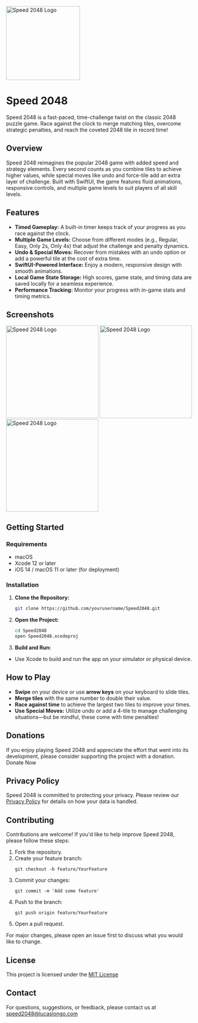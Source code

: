 <img src="https://github.com/user-attachments/assets/daa719d2-4397-47ea-bae0-210fd88898a6" alt="Speed 2048 Logo" width="200">

# Speed 2048
Speed 2048 is a fast-paced, time-challenge twist on the classic 2048 puzzle game. Race against the clock to merge matching tiles, overcome strategic penalties, and reach the coveted 2048 tile in record time!

## Overview
Speed 2048 reimagines the popular 2048 game with added speed and strategy elements. Every second counts as you combine tiles to achieve higher values, while special moves like undo and force-tile add an extra layer of challenge. Built with SwiftUI, the game features fluid animations, responsive controls, and multiple game levels to suit players of all skill levels.

## Features
- **Timed Gameplay:** A built-in timer keeps track of your progress as you race against the clock.
- **Multiple Game Levels:** Choose from different modes (e.g., Regular, Easy, Only 2s, Only 4s) that adjust the challenge and penalty dynamics.
- **Undo & Special Moves:** Recover from mistakes with an undo option or add a powerful tile at the cost of extra time.
- **SwiftUI-Powered Interface:** Enjoy a modern, responsive design with smooth animations.
- **Local Game State Storage:** High scores, game state, and timing data are saved locally for a seamless experience.
- **Performance Tracking:** Monitor your progress with in-game stats and timing metrics.

## Screenshots
<img src="https://github.com/user-attachments/assets/56e35770-5d83-4bee-9e1c-a0c5436ca77f" alt="Speed 2048 Logo" width="250">
<img src="https://github.com/user-attachments/assets/b58709af-defe-4e58-89c7-315bcadeee85" alt="Speed 2048 Logo" width="250">
<img src="https://github.com/user-attachments/assets/28892e8e-2787-4afe-b0c0-7e151333ece7" alt="Speed 2048 Logo" width="250">

## Getting Started

### Requirements

- macOS
- Xcode 12 or later
- iOS 14 / macOS 11 or later (for deployment)

### Installation

1. **Clone the Repository:**
   ```bash
   git clone https://github.com/yourusername/Speed2048.git

2. **Open the Project:**
   ```bash
   cd Speed2048
   open Speed2048.xcodeproj

3. **Build and Run:**
- Use Xcode to build and run the app on your simulator or physical device.

## How to Play
- **Swipe** on your device or use **arrow keys** on your keyboard to slide tiles.
- **Merge tiles** with the same number to double their value.
- **Race against time** to achieve the largest two tiles to improve your times.
- **Use Special Moves:** Utilize undo or add a 4-tile to manage challenging situations—but be mindful, these come with time penalties!

## Donations
If you enjoy playing Speed 2048 and appreciate the effort that went into its development, please consider supporting the project with a donation.
Donate Now

## Privacy Policy
Speed 2048 is committed to protecting your privacy. Please review our [Privacy Policy](https://lucaslongo.com/speed2048-privacy-policy/) for details on how your data is handled.

## Contributing
Contributions are welcome! If you'd like to help improve Speed 2048, please follow these steps:
1. Fork the repository.
2. Create your feature branch:
   ```
   git checkout -b feature/YourFeature
4. Commit your changes:
   ```
   git commit -m 'Add some feature'
6. Push to the branch:
   ```
   git push origin feature/YourFeature
8. Open a pull request.

For major changes, please open an issue first to discuss what you would like to change.

## License
This project is licensed under the [MIT License](https://mit-license.org/)

## Contact
For questions, suggestions, or feedback, please contact us at [speed2048@lucaslongo.com](mailto:speed2048@lucaslongo.com)

   
